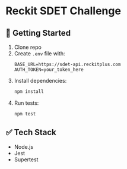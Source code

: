 # Reckit SDET Challenge

## 🚀 Getting Started

1. Clone repo
2. Create `.env` file with:
   ```
   BASE_URL=https://sdet-api.reckitplus.com
   AUTH_TOKEN=your_token_here
   ```
3. Install dependencies:
   ```bash
   npm install
   ```
4. Run tests:
   ```bash
   npm test
   ```

## ✅ Tech Stack

- Node.js
- Jest
- Supertest